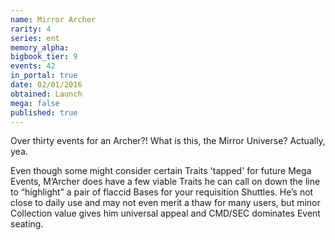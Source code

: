 ```yaml
---
name: Mirror Archer
rarity: 4
series: ent
memory_alpha:
bigbook_tier: 9
events: 42
in_portal: true
date: 02/01/2016
obtained: Launch
mega: false
published: true
---
```


Over thirty events for an Archer?! What is this, the Mirror Universe? Actually, yea.

Even though some might consider certain Traits 'tapped' for future Mega Events, M’Archer does have a few viable Traits he can call on down the line to “highlight” a pair of flaccid Bases for your requisition Shuttles. He’s not close to daily use and may not even merit a thaw for many users, but minor Collection value gives him universal appeal and CMD/SEC dominates Event seating.
